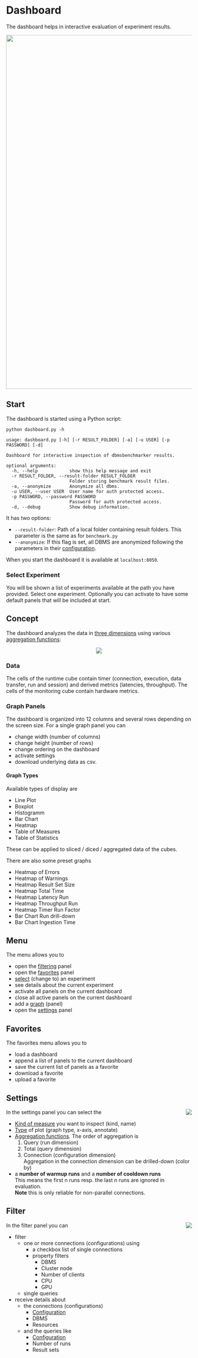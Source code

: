 # Dashboard

The dashboard helps in interactive evaluation of experiment results.

<p align="center">
<img src="https://raw.githubusercontent.com/Beuth-Erdelt/DBMS-Benchmarker/master/docs/dashboard.png" width="960">
</p>

## Start

The dashboard is started using a Python script:

`python dashboard.py -h`

```
usage: dashboard.py [-h] [-r RESULT_FOLDER] [-a] [-u USER] [-p PASSWORD] [-d]

Dashboard for interactive inspection of dbmsbenchmarker results.

optional arguments:
  -h, --help            show this help message and exit
  -r RESULT_FOLDER, --result-folder RESULT_FOLDER
                        Folder storing benchmark result files.
  -a, --anonymize       Anonymize all dbms.
  -u USER, --user USER  User name for auth protected access.
  -p PASSWORD, --password PASSWORD
                        Password for auth protected access.
  -d, --debug           Show debug information.
```

It has two options:
* `--result-folder`: Path of a local folder containing result folders. This parameter is the same as for `benchmark.py`
* `--anonymize`: If this flag is set, all DBMS are anonymized following the parameters in their [configuration](Options.html#connection-file).

When you start the dashboard it is available at `localhost:8050`.

### Select Experiment

You will be shown a list of experiments available at the path you have provided.
Select one experiment.
Optionally you can activate to have some default panels that will be included at start.

## Concept

The dashboard analyzes the data in [three dimensions](Concept.html#evaluation) using various [aggregation functions](Concept.html#aggregation-functions):
<p align="center">
<img src="https://raw.githubusercontent.com/Beuth-Erdelt/DBMS-Benchmarker/master/docs/Evaluation-Cubes.png">
</p>

### Data

The cells of the runtime cube contain timer (connection, execution, data transfer, run and session) and derived metrics (latencies, throughput).
The cells of the monitoring cube contain hardware metrics.

### Graph Panels

The dashboard is organized into 12 columns and several rows depending on the screen size.
For a single graph panel you can
* change width (number of columns)
* change height (number of rows)
* change ordering on the dashboard
* activate settings
* download underlying data as csv.

#### Graph Types

Available types of display are

* Line Plot
* Boxplot
* Histogramm
* Bar Chart
* Heatmap
* Table of Measures
* Table of Statistics

These can be applied to sliced / diced / aggregated data of the cubes.

There are also some preset graphs

* Heatmap of Errors
* Heatmap of Warnings
* Heatmap Result Set Size
* Heatmap Total Time
* Heatmap Latency Run
* Heatmap Throughput Run
* Heatmap Timer Run Factor
* Bar Chart Run drill-down
* Bar Chart Ingestion Time


## Menu

The menu allows you to

* open the [filtering](#filter) panel
* open the [favorites](#favorites) panel
* [select](#select-experiment) (change to) an experiment
* see details about the current experiment
* activate all panels on the current dashboard
* close all active panels on the current dashboard
* add a [graph](#graph-panels) (panel)
* open the [settings](#settings) panel

## Favorites

The favorites menu allows you to

* load a dashboard
* append a list of panels to the current dashboard
* save the current list of panels as a favorite
* download a favorite
* upload a favorite

## Settings

<p align="center">
<img align="right" src="https://raw.githubusercontent.com/Beuth-Erdelt/DBMS-Benchmarker/master/docs/dashboard-settings.png">
</p>

In the settings panel you can select the

* [Kind of measure](#data) you want to inspect (kind, name)
* [Type](#graph-panels) of plot (graph type, x-axis, annotate)
* [Aggregation functions](Concept.html#aggregation-functions).
  The order of aggregation is
  1. Query (run dimension)
  1. Total (query dimension)
  1. Connection (configuration dimension)  
  Aggregation in the connection dimension can be drilled-down (color by)
* a **number of warmup runs** and a **number of cooldown runs**  
This means the first n runs resp. the last n runs are ignored in evaluation.  
**Note** this is only reliable for non-parallel connections.

## Filter

<p align="center">
<img align="right" src="https://raw.githubusercontent.com/Beuth-Erdelt/DBMS-Benchmarker/master/docs/dashboard-filter.png">
</p>

In the filter panel you can

* filter
  * one or more connections (configurations) using
    * a checkbox list of single connections
    * property filters
      * DBMS
      * Cluster node
      * Number of clients
      * CPU
      * GPU
  * single queries
* receive details about
  * the connections (configurations)
    * [Configuration](Options.html#connection-file)
    * DBMS
    * Resources
  * and the queries like
    * [Configuration](Options.html#query-file)
    * Number of runs
    * Result sets 

